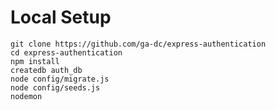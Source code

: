 # Local Setup

    git clone https://github.com/ga-dc/express-authentication
    cd express-authentication
    npm install
    createdb auth_db
    node config/migrate.js
    node config/seeds.js
    nodemon